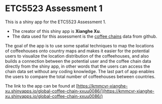 
# ETC5523 Assessment 1

This is a shiny app for the ETC5523 Assessment 1. 

* The creator of this shiny app is **Xianghe Xu**.
* The data used for this assessment is the [coffee chains](https://github.com/rfordatascience/tidytuesday/blob/master/data/2018/2018-05-07) data from github. 

The goal of the app is to use some spatial techniques to map the locations of coffeehouses onto country maps and makes it easier for the potential users to visualize the location distribution of the coffeehouses, and also builds a connection between the potential user and the coffee chain data directly from the shiny app, in other words that the users can access the chain data set without any coding knowledge. The last part of app enables the users to compare the total number of coffeehouses between countries. 

The link to the app can be found at [https://kmmcvr-xianghe-xu.shinyapps.io/global-coffee-chain-xxuu0086/](https://kmmcvr-xianghe-xu.shinyapps.io/global-coffee-chain-xxuu0086/)
